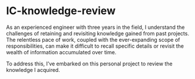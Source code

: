# IC-knowledge-review
As an experienced engineer with three years in the field, I understand the challenges of retaining and revisiting knowledge gained from past projects. The relentless pace of work, coupled with the ever-expanding scope of responsibilities, can make it difficult to recall specific details or revisit the wealth of information accumulated over time.

To address this, I’ve embarked on this personal project to review the knowledge I acquired.
